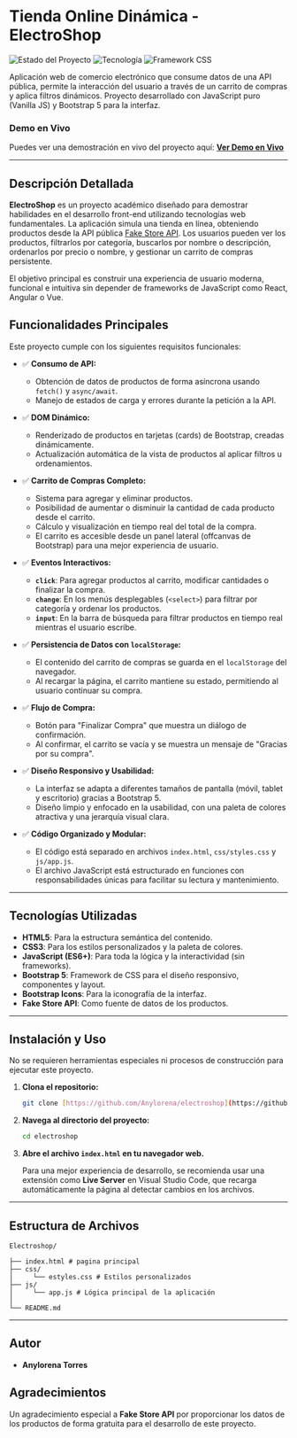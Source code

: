 # Tienda Online Dinámica - ElectroShop

![Estado del Proyecto](https://img.shields.io/badge/estado-completado-green)
![Tecnología](https://img.shields.io/badge/javascript-vanilla-yellow)
![Framework CSS](https://img.shields.io/badge/framework-bootstrap%205-purple)

Aplicación web de comercio electrónico que consume datos de una API pública, permite la interacción del usuario a través de un carrito de compras y aplica filtros dinámicos. Proyecto desarrollado con JavaScript puro (Vanilla JS) y Bootstrap 5 para la interfaz.

### Demo en Vivo
Puedes ver una demostración en vivo del proyecto aquí:
**[Ver Demo en Vivo](https://tu-usuario.github.io/tu-repositorio/)**

---

## Descripción Detallada

**ElectroShop** es un proyecto académico diseñado para demostrar habilidades en el desarrollo front-end utilizando tecnologías web fundamentales. La aplicación simula una tienda en línea, obteniendo productos desde la API pública [Fake Store API](https://fakestoreapi.com/products). Los usuarios pueden ver los productos, filtrarlos por categoría, buscarlos por nombre o descripción, ordenarlos por precio o nombre, y gestionar un carrito de compras persistente.

El objetivo principal es construir una experiencia de usuario moderna, funcional e intuitiva sin depender de frameworks de JavaScript como React, Angular o Vue.

## Funcionalidades Principales

Este proyecto cumple con los siguientes requisitos funcionales:

* ✅ **Consumo de API:**
    * Obtención de datos de productos de forma asíncrona usando `fetch()` y `async/await`.
    * Manejo de estados de carga y errores durante la petición a la API.

* ✅ **DOM Dinámico:**
    * Renderizado de productos en tarjetas (cards) de Bootstrap, creadas dinámicamente.
    * Actualización automática de la vista de productos al aplicar filtros u ordenamientos.

* ✅ **Carrito de Compras Completo:**
    * Sistema para agregar y eliminar productos.
    * Posibilidad de aumentar o disminuir la cantidad de cada producto desde el carrito.
    * Cálculo y visualización en tiempo real del total de la compra.
    * El carrito es accesible desde un panel lateral (offcanvas de Bootstrap) para una mejor experiencia de usuario.

* ✅ **Eventos Interactivos:**
    * **`click`**: Para agregar productos al carrito, modificar cantidades o finalizar la compra.
    * **`change`**: En los menús desplegables (`<select>`) para filtrar por categoría y ordenar los productos.
    * **`input`**: En la barra de búsqueda para filtrar productos en tiempo real mientras el usuario escribe.

* ✅ **Persistencia de Datos con `localStorage`:**
    * El contenido del carrito de compras se guarda en el `localStorage` del navegador.
    * Al recargar la página, el carrito mantiene su estado, permitiendo al usuario continuar su compra.

* ✅ **Flujo de Compra:**
    * Botón para "Finalizar Compra" que muestra un diálogo de confirmación.
    * Al confirmar, el carrito se vacía y se muestra un mensaje de "Gracias por su compra".

* ✅ **Diseño Responsivo y Usabilidad:**
    * La interfaz se adapta a diferentes tamaños de pantalla (móvil, tablet y escritorio) gracias a Bootstrap 5.
    * Diseño limpio y enfocado en la usabilidad, con una paleta de colores atractiva y una jerarquía visual clara.

* ✅ **Código Organizado y Modular:**
    * El código está separado en archivos `index.html`, `css/styles.css` y `js/app.js`.
    * El archivo JavaScript está estructurado en funciones con responsabilidades únicas para facilitar su lectura y mantenimiento.

---

## Tecnologías Utilizadas

* **HTML5**: Para la estructura semántica del contenido.
* **CSS3**: Para los estilos personalizados y la paleta de colores.
* **JavaScript (ES6+)**: Para toda la lógica y la interactividad (sin frameworks).
* **Bootstrap 5**: Framework de CSS para el diseño responsivo, componentes y layout.
* **Bootstrap Icons**: Para la iconografía de la interfaz.
* **Fake Store API**: Como fuente de datos de los productos.

---

## Instalación y Uso

No se requieren herramientas especiales ni procesos de construcción para ejecutar este proyecto.

1.  **Clona el repositorio:**
    ```bash
    git clone [https://github.com/Anylorena/electroshop](https://github.com/Anylorena/electroshop)
    ```

2.  **Navega al directorio del proyecto:**
    ```bash
    cd electroshop
    ```

3.  **Abre el archivo `index.html` en tu navegador web.**

    Para una mejor experiencia de desarrollo, se recomienda usar una extensión como **Live Server** en Visual Studio Code, que recarga automáticamente la página al detectar cambios en los archivos.

---

## Estructura de Archivos

```
Electroshop/

├── index.html # pagina principal
├── css/
│     └── estyles.css # Estilos personalizados
├── js/
│     └── app.js # Lógica principal de la aplicación
│
└── README.md
```
---

## Autor

* **Anylorena Torres**

## Agradecimientos

Un agradecimiento especial a **Fake Store API** por proporcionar los datos de los productos de forma gratuita para el desarrollo de este proyecto.
